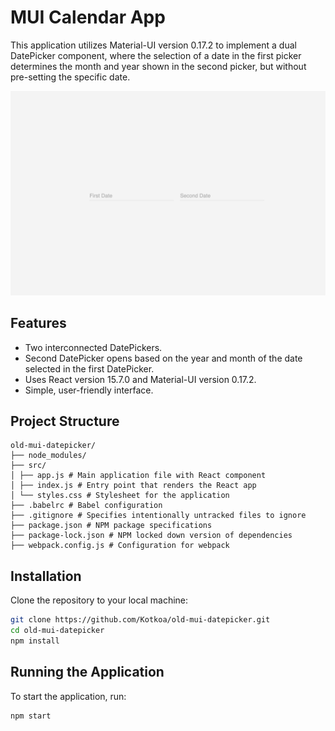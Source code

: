 # MUI Calendar App

This application utilizes Material-UI version 0.17.2 to implement a dual DatePicker component, where the selection of a date in the first picker determines the month and year shown in the second picker, but without pre-setting the specific date.

![MUI Calendar App Screenshot](https://github.com/Kotkoa/old-mui-datepicker/blob/main/Screenshot%202024-04-29%20at%2021.52.05.png)

## Features

- Two interconnected DatePickers.
- Second DatePicker opens based on the year and month of the date selected in the first DatePicker.
- Uses React version 15.7.0 and Material-UI version 0.17.2.
- Simple, user-friendly interface.

## Project Structure

```
old-mui-datepicker/
├── node_modules/
├── src/
│ ├── app.js # Main application file with React component
│ ├── index.js # Entry point that renders the React app
│ └── styles.css # Stylesheet for the application
├── .babelrc # Babel configuration
├── .gitignore # Specifies intentionally untracked files to ignore
├── package.json # NPM package specifications
├── package-lock.json # NPM locked down version of dependencies
├── webpack.config.js # Configuration for webpack
```

## Installation

Clone the repository to your local machine:

```bash
git clone https://github.com/Kotkoa/old-mui-datepicker.git
cd old-mui-datepicker
npm install
```

## Running the Application

To start the application, run:

```bash
npm start
```
